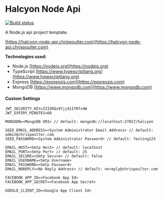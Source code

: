 # Halcyon Node Api

[![Build status](https://ci.appveyor.com/api/projects/status/9gg6pw0o8yn3hfcy?svg=true)](https://ci.appveyor.com/project/chrispoulter/halcyon-node-api)

A Node.js api project template.

[https://halcyon-node-api.chrispoulter.com](https://halcyon-node-api.chrispoulter.com)

**Technologies used:**

-   Node.js
    [https://nodejs.org](https://nodejs.org)
-   TypeScript
    [https://www.typescriptlang.org](https://www.typescriptlang.org)
-   Express
    [https://expressjs.com](https://expressjs.com)
-   MongoDB
    [https://www.mongodb.com](https://www.mongodb.com)

#### Custom Settings

    JWT_SECURITY_KEY=Z332RQz9Yjjd1IfRfv4W
    JWT_EXPIRY_MINUTES=60

    MONGODB=<MongoDB URI> // default: mongodb://localhost:27017/halcyon

    SEED_EMAIL_ADDRESS=<System Administrator Email Address> // default: admin@chrispoulter.com
    SEED_PASSWORD=<System Administrator Password> // default: Testing123

    EMAIL_HOST=<Smtp Host> // default: localhost
    EMAIL_PORT=<Smtp Port> // default: 25
    EMAIL_SECURE=<Smtp Secure> // default: false
    EMAIL_USERNAME=<Smtp Username>
    EMAIL_PASSWORD=<Smtp Password>
    EMAIL_NOREPLY=<No Reply Address> // default: noreply@chrispoulter.com

    FACEBOOK_APP_ID=<Facebook App Id>
    FACEBOOK_APP_SECRET=<Facebook App Secret>

    GOOGLE_CLIENT_ID=<Google App Client Id>
